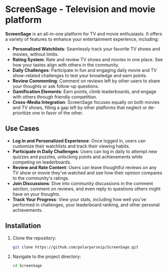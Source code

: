 # ScreenSage - Television and movie platform

**ScreenSage** is an all-in-one platform for TV and movie enthusiasts. It offers a variety of features to enhance your entertainment experience, including:

- **Personalized Watchlists**: Seamlessly track your favorite TV shows and movies, without limits.
- **Rating System**: Rate and review TV shows and movies in one place. See how your tastes align with others in the community.
- **Daily Challenges**: Participate in fun and engaging daily movie and TV show-related challenges to test your knowledge and earn points.
- **Review Commenting**: Comment on reviews left by other users to share your thoughts or ask follow-up questions.
- **Gamification Elements**: Earn points, climb leaderboards, and engage with others through friendly competition.
- **Cross-Media Integration**: ScreenSage focuses equally on both movies and TV shows, filling a gap left by other platforms that neglect or de-prioritize one in favor of the other.

## Use Cases

- **Log In and Personalized Experience**: Once logged in, users can customize their watchlists and track their viewing habits.
- **Participate in Daily Challenges**: Users can log in daily to attempt new quizzes and puzzles, unlocking points and achievements while competing on leaderboards.
- **Review and Rate Content**: Users can leave thoughtful reviews on any TV show or movie they've watched and see how their opinion compares to the community's ratings.
- **Join Discussions**: Dive into community discussions in the comment section, comment on reviews, and even reply to questions others might have on your thoughts.
- **Track Your Progress**: View your stats, including how well you've performed in challenges, your leaderboard ranking, and other personal achievements.

## Installation

1. Clone the repository:
   ```bash
   git clone https://github.com/polarparsnip/ScreenSage.git

2. Navigate to the project directory:
   ```bash
   cd ScreenSage
